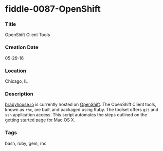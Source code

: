 fiddle-0087-OpenShift
======

### Title

OpenShift Client Tools


### Creation Date

05-29-16


### Location

Chicago, IL


### Description

[bradyhouse.io](bradyhouse.io) is currently hosted on [OpenShift](openshift.com).  The OpenShift Client tools, 
known as `rhc`, are built and packaged using Ruby. The toolset offers `git` and `ssh` application access. This
script automates the steps outlined on the [getting started page for Mac OS X](https://developers.openshift.com/getting-started/osx.html#client-tools).


### Tags

bash, ruby, gem, rhc
